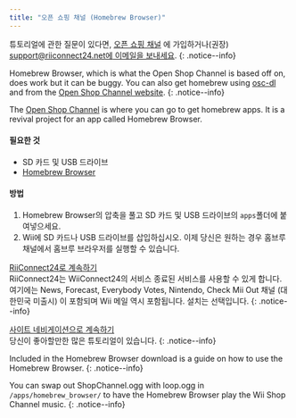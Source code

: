 ```yaml
---
title: "오픈 쇼핑 채널 (Homebrew Browser)"
---
```


튜토리얼에 관한 질문이 있다면, [오픈 쇼핑 채널](https://discord.gg/osc) 에 가입하거나(권장) [support@riiconnect24.net에 이메일을 보내세요](mailto:support@riiconnect24.net).
{: .notice--info}

Homebrew Browser, which is what the Open Shop Channel is based off on, does work but it can be buggy. You can also get homebrew using [osc-dl](https://github.com/dhtdht020/osc-dl/releases/latest) and from the [Open Shop Channel website](https://oscwii.org/).
{: .notice--info}

The [Open Shop Channel](https://oscwii.org/) is where you can go to get homebrew apps. It is a revival project for an app called Homebrew Browser.

#### 필요한 것
* SD 카드 및 USB 드라이브
* [Homebrew Browser](/assets/files/homebrew_browser_v0.3.9e.zip)

#### 방법

1. Homebrew Browser의 압축을 풀고 SD 카드 및 USB 드라이브의 `apps`폴더에 붙여넣으세요.
2. Wii에 SD 카드나 USB 드라이브를 삽입하십시오. 이제 당신은 원하는 경우 홈브루 채널에서 홈브루 브라우저를 실행할 수 있습니다.

[RiiConnect24로 계속하기](riiconnect24)<br> RiiConnect24는 WiiConnect24의 서비스 종료된 서비스를 사용할 수 있게 합니다. 여기에는 News, Forecast, Everybody Votes, Nintendo, Check Mii Out 채널 (대한민국 미출시) 이 포함되며 Wii 메일 역시 포함됩니다. 설치는 선택입니다.
{: .notice--info}

[사이트 네비게이션으로 계속하기](site-navigation)<br>당신이 좋아할만한 많은 튜토리얼이 있습니다.
{: .notice--info}

Included in the Homebrew Browser download is a guide on how to use the Homebrew Browser.
{: .notice--info}

You can swap out ShopChannel.ogg with loop.ogg in `/apps/homebrew_browser/` to have the Homebrew Browser play the Wii Shop Channel music.
{: .notice--info}
